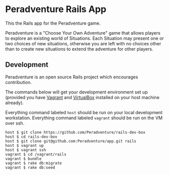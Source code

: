 # Peradventure Rails App
This the Rails app for the Peradventure game.

Peradventure is a "Choose Your Own Adventure" game that allows players to explore an existing world of Situations. Each Situation may present one or two choices of new situations, otherwise you are left with no choices other than to create new situations to extend the adventure for other players.

## Development

Peradventure is an open source Rails project which encourages contribution.

The commands below will get your development environment set up (provided you have [Vagrant](https://www.vagrantup.com/downloads.html) and [VirtualBox](https://www.virtualbox.org/wiki/Downloads) installed on your host machine already).

Everything command labeled `host` should be run on your local development workstation. Everything command labeled `vagrant` should be run on the VM over ssh.
```
host $ git clone https://github.com/Peradventure/rails-dev-box
host $ cd rails-dev-box
host $ git clone git@github.com:Peradventure/app.git rails
host $ vagrant up
host $ vagrant ssh
vagrant $ cd /vagrant/rails
vagrant $ bundle
vagrant $ rake db:migrate
vagrant $ rake db:seed
```
